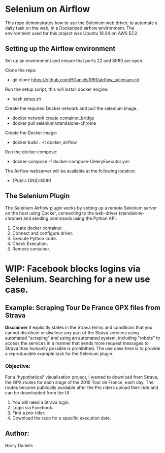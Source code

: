 
# Selenium on Airflow

This repo demonstrates how to use the Selenium web driver, to automate a daily task on the web, in a Dockerized airflow environment. The environment used for this project was Ubuntu 18.04 on AWS EC2.

## Setting up the Airflow environment

Set up an environment and ensure that ports 22 and 8080 are open. 

Clone the repo:
* git clone https://github.com/HDaniels1991/airflow_selenium.git

Run the setup script, this will install docker engine:
* bash setup.sh

Create the required Docker network and pull the selenium image.
* docker network create container_bridge
* docker pull selenium/standalone-chrome

Create the Docker image:
* docker build . -it docker_airflow

Run the docker compose:
* docker-compose -f docker-compose-CeleryExecutor.yml

The Airflow webserver will be available at the following location:
* {Public DNS}:8080

## The Selenium Plugin

The Selenium Airflow plugin works by setting up a remote Selenium server on the host using Docker, connecting to the web-driver (standalone-chrome) and sending commands using the Python API. 

1. Create docker container.
2. Connect and configure driver.
3. Execute Python code.
4. Check Execution.
5. Remove container.

# WIP: Facebook blocks logins via Selenium. Searching for a new use case.

## Example: Scraping Tour De France GPX files from Strava

**Disclaimer** It explicitly states in the Strava terms and conditions that you cannot distribute or disclose any part of the Strava services using automated "scraping" and using an automated system, including "robots" to access the services in a manner that sends more request messages to Strava than humanily possible is prohibitted. The use case here is to provide a reproducable example task for the Selenium plugin.

### Objective:

For a 'hypothetical' visualisation project, I wanted to download from Strava, the GPX routes for each stage of the 2019 Tour de France, each day. The routes become publically available after the Pro riders upload their ride and can be downloaded from the UI.  

1. You will need a Strava login.
2. Login via Facebook.
3. Find a pro-rider.
4. Download the race for a specific execution date.

## Author:

Harry Daniels
